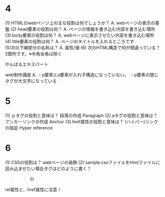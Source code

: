 # 4
(1)  HTMLのwebページ上の主な役割は何でしょうか？
A. webページの表示の基盤
(2) head要素の役割は何？
A. ページの情報を書き込む内容を書き込む場所
(3) body要素の役割は何？
A. webページに表示させたい内容を書き込む場所
(4) title要素の役割は何？
A. ページのタイトルを入れるところです   
(5)次の下線部分の名称は？
A.  属性/値
(6) 次のHTML構造で何が間違っている？2箇所です。※半角全角は除く
<p  class=”nago”>やんばる<a>エキスパート</P>web制作講座</a> 
A.  ・p要素とa要素が入れ子構造になっていない。
    ・p要素の閉じタグが大文字になっている

# 5
(1) ｐタグの役割と意味は？
段落の作成 Paragraph
(2) aタグの役割と意味は？
アンカーリンクの作成 Anchor
(3) href属性の役割と意味は？
(ハイパー)リンクの指定 Hyper reference   

# 6
(1) CSSの役割は？
webページの装飾
(2) sample.cssファイルをhtmlファイルに読み込ませたい場合<link>タグはどのように書く？
>>例
<link rel="stylesheet" href="sample.css">
rel属性と、href属性に注意！